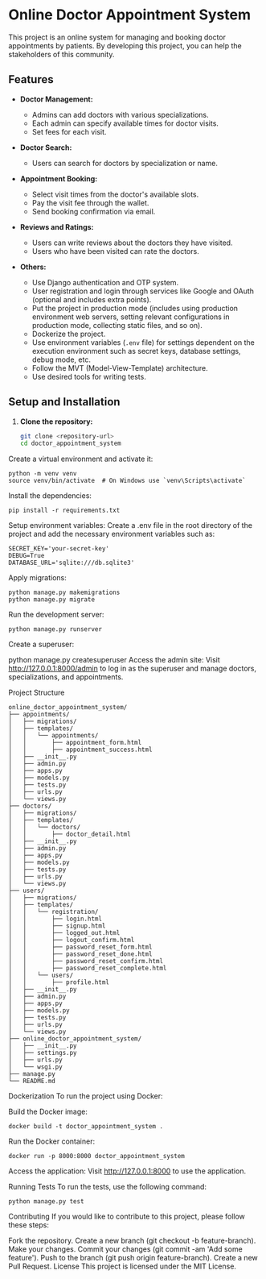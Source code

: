 # Online Doctor Appointment System

This project is an online system for managing and booking doctor appointments by patients. By developing this project, you can help the stakeholders of this community.

## Features

- **Doctor Management:**
    - Admins can add doctors with various specializations.
    - Each admin can specify available times for doctor visits.
    - Set fees for each visit.

- **Doctor Search:**
    - Users can search for doctors by specialization or name.

- **Appointment Booking:**
    - Select visit times from the doctor's available slots.
    - Pay the visit fee through the wallet.
    - Send booking confirmation via email.

- **Reviews and Ratings:**
    - Users can write reviews about the doctors they have visited.
    - Users who have been visited can rate the doctors.

- **Others:**
    - Use Django authentication and OTP system.
    - User registration and login through services like Google and OAuth (optional and includes extra points).
    - Put the project in production mode (includes using production environment web servers, setting relevant configurations in production mode, collecting static files, and so on).
    - Dockerize the project.
    - Use environment variables (`.env` file) for settings dependent on the execution environment such as secret keys, database settings, debug mode, etc.
    - Follow the MVT (Model-View-Template) architecture.
    - Use desired tools for writing tests.

## Setup and Installation

1. **Clone the repository:**
   ```bash
   git clone <repository-url>
   cd doctor_appointment_system
Create a virtual environment and activate it:


    python -m venv venv
    source venv/bin/activate  # On Windows use `venv\Scripts\activate`
Install the dependencies:


    pip install -r requirements.txt
Setup environment variables:
Create a .env file in the root directory of the project and add the necessary environment variables such as:


    SECRET_KEY='your-secret-key'
    DEBUG=True
    DATABASE_URL='sqlite:///db.sqlite3'
Apply migrations:


    python manage.py makemigrations
    python manage.py migrate
Run the development server:


    python manage.py runserver
Create a superuser:


python manage.py createsuperuser
Access the admin site:
Visit http://127.0.0.1:8000/admin to log in as the superuser and manage doctors, specializations, and appointments.

Project Structure

    online_doctor_appointment_system/
    ├── appointments/
    │   ├── migrations/
    │   ├── templates/
    │   │   └── appointments/
    │   │       ├── appointment_form.html
    │   │       ├── appointment_success.html
    │   ├── __init__.py
    │   ├── admin.py
    │   ├── apps.py
    │   ├── models.py
    │   ├── tests.py
    │   ├── urls.py
    │   └── views.py
    ├── doctors/
    │   ├── migrations/
    │   ├── templates/
    │   │   └── doctors/
    │   │       ├── doctor_detail.html
    │   ├── __init__.py
    │   ├── admin.py
    │   ├── apps.py
    │   ├── models.py
    │   ├── tests.py
    │   ├── urls.py
    │   └── views.py
    ├── users/
    │   ├── migrations/
    │   ├── templates/
    │   │   └── registration/
    │   │       ├── login.html
    │   │       ├── signup.html
    │   │       ├── logged_out.html
    │   │       ├── logout_confirm.html
    │   │       ├── password_reset_form.html
    │   │       ├── password_reset_done.html
    │   │       ├── password_reset_confirm.html
    │   │       ├── password_reset_complete.html
    │   │   └── users/
    │   │       ├── profile.html
    │   ├── __init__.py
    │   ├── admin.py
    │   ├── apps.py
    │   ├── models.py
    │   ├── tests.py
    │   ├── urls.py
    │   └── views.py
    ├── online_doctor_appointment_system/
    │   ├── __init__.py
    │   ├── settings.py
    │   ├── urls.py
    │   └── wsgi.py
    ├── manage.py
    └── README.md

Dockerization
To run the project using Docker:

Build the Docker image:


    docker build -t doctor_appointment_system .
Run the Docker container:


    docker run -p 8000:8000 doctor_appointment_system
Access the application:
Visit http://127.0.0.1:8000 to use the application.

Running Tests
To run the tests, use the following command:


    python manage.py test
Contributing
If you would like to contribute to this project, please follow these steps:

Fork the repository.
Create a new branch (git checkout -b feature-branch).
Make your changes.
Commit your changes (git commit -am 'Add some feature').
Push to the branch (git push origin feature-branch).
Create a new Pull Request.
License
This project is licensed under the MIT License.